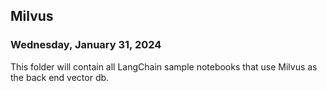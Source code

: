 ## Milvus

### Wednesday, January 31, 2024

This folder will contain all LangChain sample notebooks that use Milvus as the back end vector db.